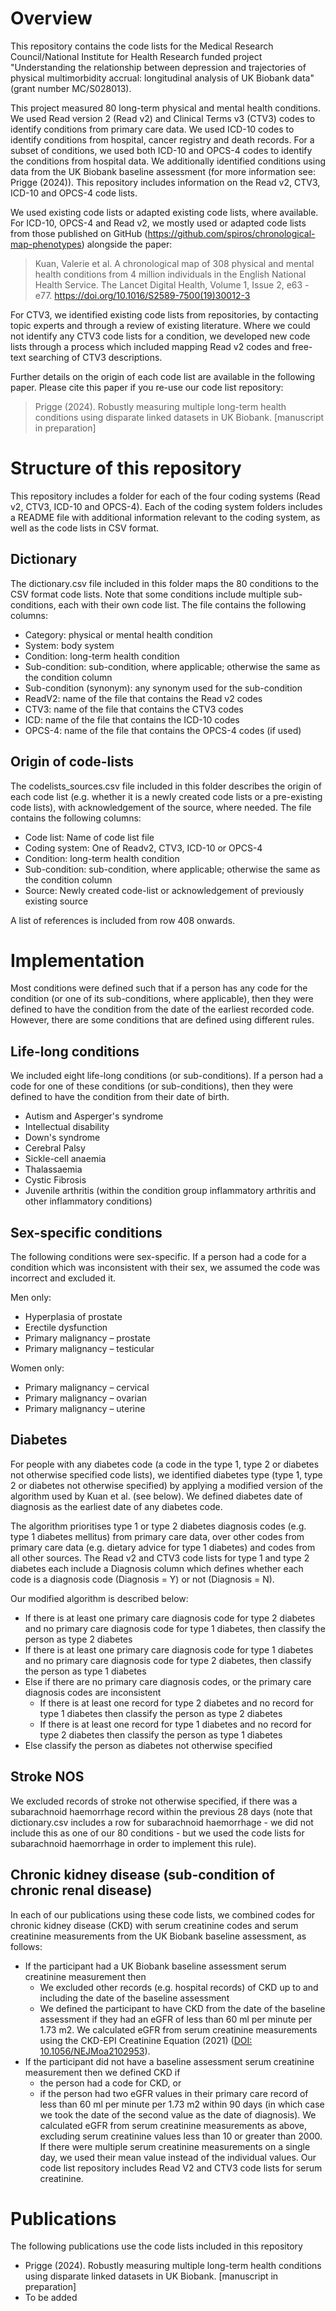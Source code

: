 # Overview

This repository contains the code lists for the Medical Research Council/National Institute for Health Research funded project "Understanding the relationship between depression and trajectories of physical multimorbidity accrual: longitudinal analysis of UK Biobank data" (grant number MC/S028013). 

This project measured 80 long-term physical and mental health conditions. We used Read version 2 (Read v2) and Clinical Terms v3 (CTV3) codes to identify conditions from primary care data. We used ICD-10 codes to identify conditions from hospital, cancer registry and death records. For a subset of conditions, we used both ICD-10 and OPCS-4 codes to identify the conditions from hospital data. We additionally identified conditions using data from the UK Biobank baseline assessment (for more information see: Prigge (2024)). This repository includes information on the Read v2, CTV3, ICD-10 and OPCS-4 code lists. 

We used existing code lists or adapted existing code lists, where available. For ICD-10, OPCS-4 and Read v2, we mostly used or adapted code lists from those published on GitHub (https://github.com/spiros/chronological-map-phenotypes) alongside the paper:
> Kuan, Valerie et al. A chronological map of 308 physical and mental health conditions from 4 million individuals in the English National Health Service. The Lancet Digital   Health, Volume 1, Issue 2, e63 - e77. https://doi.org/10.1016/S2589-7500(19)30012-3

For CTV3, we identified existing code lists from repositories, by contacting topic experts and through a review of existing literature. Where we could not identify any CTV3 code lists for a condition, we developed new code lists through a process which included mapping Read v2 codes and free-text searching of CTV3 descriptions. 

Further details on the origin of each code list are available in the following paper. Please cite this paper if you re-use our code list repository:
> Prigge (2024). Robustly measuring multiple long-term health conditions using disparate linked datasets in UK Biobank. [manuscript in preparation]

# Structure of this repository

This repository includes a folder for each of the four coding systems (Read v2, CTV3, ICD-10 and OPCS-4). Each of the coding system folders includes a README file with additional information relevant to the coding system, as well as the code lists in CSV format. 

## Dictionary
The dictionary.csv file included in this folder maps the 80 conditions to the CSV format code lists. Note that some conditions include multiple sub-conditions, each with their own code list. The file contains the following columns: 
* Category: physical or mental health condition
* System: body system
* Condition: long-term health condition
* Sub-condition: sub-condition, where applicable; otherwise the same as the condition column
* Sub-condition (synonym): any synonym used for the sub-condition
* ReadV2: name of the file that contains the Read v2 codes
* CTV3: name of the file that contains the CTV3 codes
* ICD: name of the file that contains the ICD-10 codes
* OPCS-4: name of the file that contains the OPCS-4 codes (if used)

## Origin of code-lists
The codelists_sources.csv file included in this folder describes the origin of each code list (e.g. whether it is a newly created code lists or a pre-existing code lists), with acknowledgement of the source, where needed. The file contains the following columns: 
* Code list: Name of code list file
* Coding system: One of Readv2, CTV3, ICD-10 or OPCS-4
* Condition: long-term health condition
* Sub-condition: sub-condition, where applicable; otherwise the same as the condition column
* Source: Newly created code-list or acknowledgement of previously existing source

A list of references is included from row 408 onwards.

# Implementation

Most conditions were defined such that if a person has any code for the condition (or one of its sub-conditions, where applicable), then they were defined to have the condition from the date of the earliest recorded code. However, there are some conditions that are defined using different rules.

## Life-long conditions

We included eight life-long conditions (or sub-conditions). If a person had a code for one of these conditions (or sub-conditions), then they were defined to have the condition from their date of birth.

* Autism and Asperger's syndrome
* Intellectual disability
* Down's syndrome
* Cerebral Palsy
* Sickle-cell anaemia
* Thalassaemia
* Cystic Fibrosis
* Juvenile arthritis (within the condition group inflammatory arthritis and other inflammatory conditions)

## Sex-specific conditions

The following conditions were sex-specific. If a person had a code for a condition which was inconsistent with their sex, we assumed the code was incorrect and excluded it.

Men only:
-	Hyperplasia of prostate
-	Erectile dysfunction
-	Primary malignancy – prostate
-	Primary malignancy – testicular
  
Women only:
-	Primary malignancy – cervical
-	Primary malignancy – ovarian
-	Primary malignancy – uterine 


## Diabetes

For people with any diabetes code (a code in the type 1, type 2 or diabetes not otherwise specified code lists), we identified diabetes type (type 1, type 2 or diabetes not otherwise specified) by applying a modified version of the algorithm used by Kuan et al. (see below). We defined diabetes date of diagnosis as the earliest date of any diabetes code.

The algorithm prioritises type 1 or type 2 diabetes diagnosis codes (e.g. type 1 diabetes mellitus) from primary care data, over other codes from primary care data (e.g. dietary advice for type 1 diabetes) and codes from all other sources. The Read v2 and CTV3 code lists for type 1 and type 2 diabetes each include a Diagnosis column which defines whether each code is a diagnosis code (Diagnosis = Y) or not (Diagnosis = N). 

Our modified algorithm is described below:

* If there is at least one primary care diagnosis code for type 2 diabetes and no primary care diagnosis code for type 1 diabetes, then classify the person as type 2 diabetes
* If there is at least one primary care diagnosis code for type 1 diabetes and no primary care diagnosis code for type 2 diabetes, then classify the person as type 1 diabetes
* Else if there are no primary care diagnosis codes, or the primary care diagnosis codes are inconsistent
    * If there is at least one record for type 2 diabetes and no record for type 1 diabetes then classify the person as type 2 diabetes
    * If there is at least one record for type 1 diabetes and no record for type 2 diabetes then classify the person as type 1 diabetes
* Else classify the person as diabetes not otherwise specified


## Stroke NOS
We excluded records of stroke not otherwise specified, if there was a subarachnoid haemorrhage record within the previous 28 days (note that dictionary.csv includes a row for subarachnoid haemorrhage - we did not include this as one of our 80 conditions - but we used the code lists for subarachnoid haemorrhage in order to implement this rule).

## Chronic kidney disease (sub-condition of chronic renal disease)
In each of our publications using these code lists, we combined codes for chronic kidney disease (CKD) with serum creatinine codes and serum creatinine measurements from the UK Biobank baseline assessment, as follows: 

*	If the participant had a UK Biobank baseline assessment serum creatinine measurement then
    - We excluded other records (e.g. hospital records) of CKD up to and including the date of the baseline assessment
    - We defined the participant to have CKD from the date of the baseline assessment if they had an eGFR of less than 60 ml per minute per 1.73 m2. We calculated eGFR from serum creatinine measurements using the CKD-EPI Creatinine Equation (2021) ([DOI: 10.1056/NEJMoa2102953](https://www.nejm.org/doi/10.1056/NEJMoa2102953)).  
*	If the participant did not have a baseline assessment serum creatinine measurement then we defined CKD if
     *	the person had a code for CKD, or
     *	if the person had two eGFR values in their primary care record of less than 60 ml per minute per 1.73 m2 within 90 days (in which case we took the date of the second value as the date of diagnosis). We calculated eGFR from serum creatinine measurements as above, excluding serum creatinine values less than 10 or greater than 2000. If there were multiple serum creatinine measurements on a single day, we used their mean value instead of the individual values. Our code list repository includes Read V2 and CTV3 code lists for serum creatinine. 

# Publications
The following publications use the code lists included in this repository 
* Prigge (2024). Robustly measuring multiple long-term health conditions using disparate linked datasets in UK Biobank. [manuscript in preparation]
* To be added
